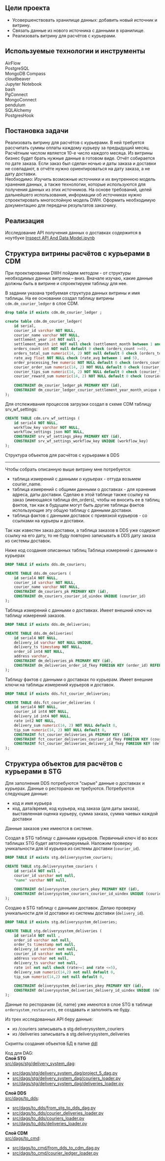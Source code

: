 ## **Цели проекта**  

- Усовершенствовать хранилище данных: добавить новый источник и витрину. 
- Связать данные из нового источника с данными в хранилище.  
- Реализовать витрину для расчётов с курьерами.  

## **Используемые технологии и инструменты**
AirFlow  
PostgreSQL    
MongoDB Compass  
cloudbeaver    
Jupyter Notebook  
bash   
PgConnect  
MongoConnect  
pendulum  
SQLAlchemy  
PostgresHook  

## **Постановка задачи**

Реализовать витрину для расчётов с курьерами. В ней требуется рассчитать суммы оплаты каждому курьеру за предыдущий месяц.  Расчётным числом является 10-е число каждого месяца. Из витрины бизнес будет брать нужные данные в готовом виде.
Отчёт собирается по дате заказа. Если заказ был сделан ночью и даты заказа и доставки не совпадают, в отчёте нужно ориентироваться на дату заказа, а не дату доставки.  
Необходимо:
Изучить возможные источники и их внутреннюю модель хранения данных, а также технологии, которые используются для получения данных из этих источников.
На основе требований, целей дальнейшего использования, информации об источниках нужно спроектировать многослойную модель DWH.
Оформить необходимую документацию для передачи результатов заказчику.  

## **Реализация**

Исследование API получения данных о доставках содержится 
 в ноутбуке [Inspect API And Data Model.ipynb](<Inspect API And Data Model.ipynb>)


Cтруктура витрины расчётов с курьерами в CDM
--- 

При проектировании DWH пойдем методом - от структуры необходимых данных витрины – вниз.
Вначале изучаю, какие данные должны быть в витрине и спроектируем таблицу для нее.

В задании указана требуемая структура данных витрины и имя таблицы. На ее основании создал таблицу витрины `cdm.dm_courier_ledger` в слое CDM.

```sql
drop table if exists cdm.dm_courier_ledger ;

create table cdm.dm_courier_ledger(
	id serial,
	courier_id varchar NOT NULL,
	courier_name varchar NOT NULL,
	settlement_year	int NOT null ,
	settlement_month int NOT null check (settlement_month between 1 and 12),
	orders_count int NOT null default 0 check (orders_count >=0),
	orders_total_sum numeric(14, 2) NOT null default 0 check (orders_total_sum >=0),
	rate_avg float NOT NULL check (rate_avg between 1 and 5),
	order_processing_fee numeric NOT NULL default 0 check (orders_count >=0) , 
	courier_order_sum numeric(14, 2) NOT NULL default 0 check (courier_order_sum >=0),
	courier_tips_sum numeric(14, 2) NOT NULL default 0 check (courier_tips_sum >=0),
	courier_reward_sum numeric(14, 2) NOT NULL default 0 check (courier_reward_sum >=0),
	
	CONSTRAINT dm_courier_ledger_pk PRIMARY KEY (id),
	CONSTRAINT dm_courier_ledger_courier_settlement_year_month_unique unique (courier_id, settlement_year, settlement_month)
);
```

Для отслеживания процессов загрузки создал в схеме CDM таблицу srv_wf_settings:
```sql
CREATE TABLE cdm.srv_wf_settings (
	id serial4 NOT NULL,
	workflow_key varchar NOT NULL,
	workflow_settings json NOT NULL,
	CONSTRAINT srv_wf_settings_pkey PRIMARY KEY (id),
	CONSTRAINT srv_wf_settings_workflow_key UNIQUE (workflow_key)
);
```

Cтруктура объектов для расчётов с курьерами в DDS

--- 

Чтобы собрать описанную выше витрину мне потребуется:
- таблица измерений с данными о курьерах - оттуда возьмем courier_name.
- таблица измерений с общими данными о доставках - для хранения адреса, даты доставки. 
Сделаю в этой таблице также ссылку на заказ (имеющаяся таблица dm_orders), чтобы не вносить ее в таблиц фактов, так как в будущем могут быть другие таблицы фактов использующие эту общую таблицу с данными доставки.
- таблица фактов с данными доставок с привязкой курьеров - со ссылками на курьеры и доставки. 

Так как известен заказ доставки, а таблица заказов в DDS уже содержит ссылку на его дату, то не буду повторно записывать в DDS дату заказа из системы доставок.

Ниже код создания описанных таблиц
Таблица измерений с данными о курьерах 
```sql
DROP TABLE if exists dds.dm_couriers;

CREATE TABLE dds.dm_couriers (
	id serial4 NOT NULL,
	courier_id varchar NOT NULL,
	courier_name varchar NOT NULL,
	CONSTRAINT dm_couriers_pk PRIMARY KEY (id),
	CONSTRAINT dm_couriers_courier_id_uindex UNIQUE (courier_id)
);
```

Таблица измерений с данными о доставках. Имеет внешний ключ на таблицу измерений заказов.
```sql
DROP TABLE if exists dds.dm_deliveries;

CREATE TABLE dds.dm_deliveries(
	id serial4 NOT NULL,
	delivery_id varchar NOT NULL UNIQUE,
	delivery_ts timestamp NOT NULL,
	order_id int4 NOT NULL,
	address varchar,
	CONSTRAINT dm_deliveries_pk PRIMARY KEY (id),
	CONSTRAINT dm_deliveries_order_id_fkey FOREIGN KEY (order_id) REFERENCES dds.dm_orders(id),
);
```

Таблицу фактов с данными о доставках по курьерам. Имеет внешние ключи на таблицы измерений курьеров и доставок.
```sql
DROP TABLE if exists dds.fct_courier_deliveries;

CREATE TABLE dds.fct_courier_deliveries (
	id serial4 NOT NULL,
	courier_id int4 NOT NULL,
	delivery_id int4 NOT NULL,
	rate int2 NOT NULL,
	delivery_sum numeric(14, 2) NOT NULL default 0,
	tip_sum numeric(14, 2) NOT NULL default 0,
	CONSTRAINT fct_courier_deliveries_pk PRIMARY KEY (id),
	CONSTRAINT fct_courier_deliveries_courier_id_fkey FOREIGN KEY (courier_id) REFERENCES dds.dm_couriers(id),
	CONSTRAINT fct_courier_deliveries_delivery_id_fkey FOREIGN KEY (delivery_id) REFERENCES dds.dm_deliveries(id)
);
```


Cтруктура объектов для расчётов с курьерами в STG
---

Для заполнения DDS потребуются "сырые" данные о доставках и курьерах. Данные о ресторанах не требуются. 
Потребуются следующие данные:
- код и имя курьера
- код, дата/время, код курьера, код заказа (для даты заказа), выставленная оценка курьеру, сумма заказа, сумма чаевых каждой доставки

Данные заказов уже имеются в системе.

Создал в STG таблицу с данными курьеров. Первичный ключ id во всех таблицах STG будет автогенерируемый.
Наложим проверку уникальности для id курьера из системы доставки (`courier_id`). 
```sql
DROP TABLE if exists stg.deliverysystem_couriers;

CREATE TABLE stg.deliverysystem_couriers (
	id serial4 NOT null ,
	courier_id varchar not null, 
	"name" varchar NOT null,
	
	CONSTRAINT deliverysystem_couriers_pkey PRIMARY KEY (id),
	CONSTRAINT deliverysystem_couriers_courier_id_uindex UNIQUE (courier_id)
);
```

Создаю в STG таблицу с данными доставок. 
Делаю проверку уникальности для id доставки из системы доставки (`delivery_id`). 

```sql
DROP TABLE if exists stg.deliverysystem_deliveries;

CREATE TABLE stg.deliverysystem_deliveries (
	id serial4 NOT null ,
	order_id varchar not null, 
	order_ts timestamp not null,
	delivery_id varchar not null,
	courier_id varchar not null,
	address varchar not null,
	delivery_ts varchar not null,
	rate int not null check (rate>=1 and rate <=5),
	delivery_sum numeric(14,2) not null default 0,
	tip_sum numeric(14,2) not null default 0,
	
	CONSTRAINT deliverysystem_deliveries_pkey PRIMARY KEY (id),
	CONSTRAINT deliverysystem_deliveries_delivery_id_uindex UNIQUE (delivery_id)
);
```

Данные по ресторанам (id, name) уже имеются в слое STG в таблице `ordersystem_restaurants`, ее создавать и заполнять не буду.

Из трех исследованных API беру данные:
- из /couriers записывать в stg.deliverysystem_couriers
- из /deliveries записывать в stg.deliverysystem_deliveries


Скрипты создания объектов БД в папке [ddl](ddl)

Код для DAG:  
**Слой STG**    
[src/dags/stg/delivery_system_dag](src/dags/stg/delivery_system_dag):  
- [src/dags/stg/delivery_system_dag/project_5_dag.py](src/dags/stg/delivery_system_dag/project_5_dag.py)  
- [src/dags/stg/delivery_system_dag/couriers_loader.py](src/dags/stg/delivery_system_dag/couriers_loader.py)  
- [src/dags/stg/delivery_system_dag/deliveries_loader.py](src/dags/stg/delivery_system_dag/deliveries_loader.py)  


**Слой DDS**  
[src/dags/to_dds](src/dags/to_dds):  
-  [src/dags/to_dds/from_stg_to_dds_dag.py](src/dags/to_dds/from_stg_to_dds_dag.py)  
- [src/dags/to_dds/courier_deliveries_loader.py](src/dags/to_dds/courier_deliveries_loader.py)  
- [src/dags/to_dds/couriers_loader.py](src/dags/to_dds/couriers_loader.py)  
- [src/dags/to_dds/deliveries_loader.py](src/dags/to_dds/deliveries_loader.py)  


**Слой CDM**  
[src/dags/to_cmd](src/dags/to_cmd):  
-  [src/dags/to_cmd/from_dds_to_cdm_dag.py](src/dags/to_cmd/from_dds_to_cdm_dag.py)  
-  [src/dags/to_cmd/courier_ledger_loader.py](src/dags/to_cmd/courier_ledger_loader.py)  
